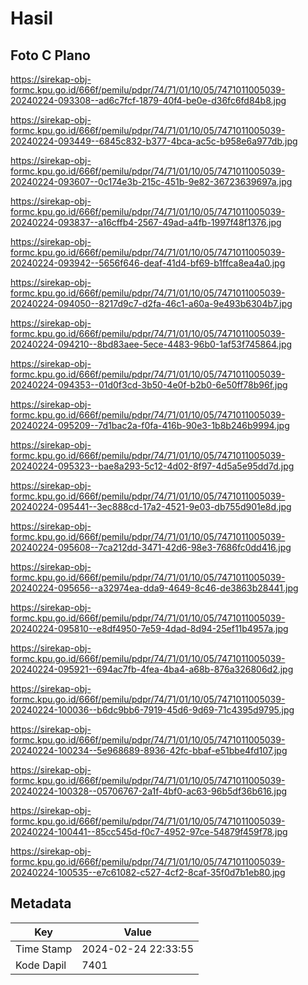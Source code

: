 # Hasil

## Foto C Plano

https://sirekap-obj-formc.kpu.go.id/666f/pemilu/pdpr/74/71/01/10/05/7471011005039-20240224-093308--ad6c7fcf-1879-40f4-be0e-d36fc6fd84b8.jpg

https://sirekap-obj-formc.kpu.go.id/666f/pemilu/pdpr/74/71/01/10/05/7471011005039-20240224-093449--6845c832-b377-4bca-ac5c-b958e6a977db.jpg

https://sirekap-obj-formc.kpu.go.id/666f/pemilu/pdpr/74/71/01/10/05/7471011005039-20240224-093607--0c174e3b-215c-451b-9e82-36723639697a.jpg

https://sirekap-obj-formc.kpu.go.id/666f/pemilu/pdpr/74/71/01/10/05/7471011005039-20240224-093837--a16cffb4-2567-49ad-a4fb-1997f48f1376.jpg

https://sirekap-obj-formc.kpu.go.id/666f/pemilu/pdpr/74/71/01/10/05/7471011005039-20240224-093942--5656f646-deaf-41d4-bf69-b1ffca8ea4a0.jpg

https://sirekap-obj-formc.kpu.go.id/666f/pemilu/pdpr/74/71/01/10/05/7471011005039-20240224-094050--8217d9c7-d2fa-46c1-a60a-9e493b6304b7.jpg

https://sirekap-obj-formc.kpu.go.id/666f/pemilu/pdpr/74/71/01/10/05/7471011005039-20240224-094210--8bd83aee-5ece-4483-96b0-1af53f745864.jpg

https://sirekap-obj-formc.kpu.go.id/666f/pemilu/pdpr/74/71/01/10/05/7471011005039-20240224-094353--01d0f3cd-3b50-4e0f-b2b0-6e50ff78b96f.jpg

https://sirekap-obj-formc.kpu.go.id/666f/pemilu/pdpr/74/71/01/10/05/7471011005039-20240224-095209--7d1bac2a-f0fa-416b-90e3-1b8b246b9994.jpg

https://sirekap-obj-formc.kpu.go.id/666f/pemilu/pdpr/74/71/01/10/05/7471011005039-20240224-095323--bae8a293-5c12-4d02-8f97-4d5a5e95dd7d.jpg

https://sirekap-obj-formc.kpu.go.id/666f/pemilu/pdpr/74/71/01/10/05/7471011005039-20240224-095441--3ec888cd-17a2-4521-9e03-db755d901e8d.jpg

https://sirekap-obj-formc.kpu.go.id/666f/pemilu/pdpr/74/71/01/10/05/7471011005039-20240224-095608--7ca212dd-3471-42d6-98e3-7686fc0dd416.jpg

https://sirekap-obj-formc.kpu.go.id/666f/pemilu/pdpr/74/71/01/10/05/7471011005039-20240224-095656--a32974ea-dda9-4649-8c46-de3863b28441.jpg

https://sirekap-obj-formc.kpu.go.id/666f/pemilu/pdpr/74/71/01/10/05/7471011005039-20240224-095810--e8df4950-7e59-4dad-8d94-25ef11b4957a.jpg

https://sirekap-obj-formc.kpu.go.id/666f/pemilu/pdpr/74/71/01/10/05/7471011005039-20240224-095921--694ac7fb-4fea-4ba4-a68b-876a326806d2.jpg

https://sirekap-obj-formc.kpu.go.id/666f/pemilu/pdpr/74/71/01/10/05/7471011005039-20240224-100036--b6dc9bb6-7919-45d6-9d69-71c4395d9795.jpg

https://sirekap-obj-formc.kpu.go.id/666f/pemilu/pdpr/74/71/01/10/05/7471011005039-20240224-100234--5e968689-8936-42fc-bbaf-e51bbe4fd107.jpg

https://sirekap-obj-formc.kpu.go.id/666f/pemilu/pdpr/74/71/01/10/05/7471011005039-20240224-100328--05706767-2a1f-4bf0-ac63-96b5df36b616.jpg

https://sirekap-obj-formc.kpu.go.id/666f/pemilu/pdpr/74/71/01/10/05/7471011005039-20240224-100441--85cc545d-f0c7-4952-97ce-54879f459f78.jpg

https://sirekap-obj-formc.kpu.go.id/666f/pemilu/pdpr/74/71/01/10/05/7471011005039-20240224-100535--e7c61082-c527-4cf2-8caf-35f0d7b1eb80.jpg


## Metadata

| Key        | Value               |
| ---------- | ------------------- |
| Time Stamp | 2024-02-24 22:33:55 |
| Kode Dapil | 7401                |



